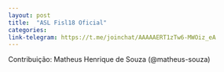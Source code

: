 ```yaml
---
layout: post
title:  "ASL Fisl18 Oficial"
categories: 
link-telegram: https://t.me/joinchat/AAAAAERT1zTw6-MWOiz_eA
---
```

Contribuição: Matheus Henrique de Souza (@matheus-souza)
